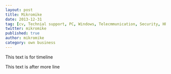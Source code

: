 ```yaml
---
layout: post
title: Mikromike
date: 2013-12-31
tag: [cv, Technial support, PC, Windows, Telecmmunication, Security, HP, Zyxel, F-secure]
twitter: mikromike
published: true
author: mikromike
category: own business
---
```

This text is for timeline

<!--more-->
This text is after more line
